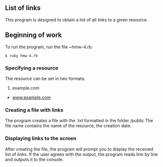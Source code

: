 ## List of links

This program is designed to obtain a list of all links to a given resource.

## Beginning of work
To run the program, run the file ~hmw-4.rb.

```
$ ruby hmw-4.rb
```

### Specifying a resource

The resource can be set in two formats:
1. example.com
- www.example.com



### Creating a file with links

The program creates a file with the .txt formatted in the folder /public
The file name contains the name of the resource, the creation date.

### Displaying links to the screen

After creating the file, the program will prompt you to display the received list of links.
If the user agrees with the output, the program reads line by line and outputs it to the console.
